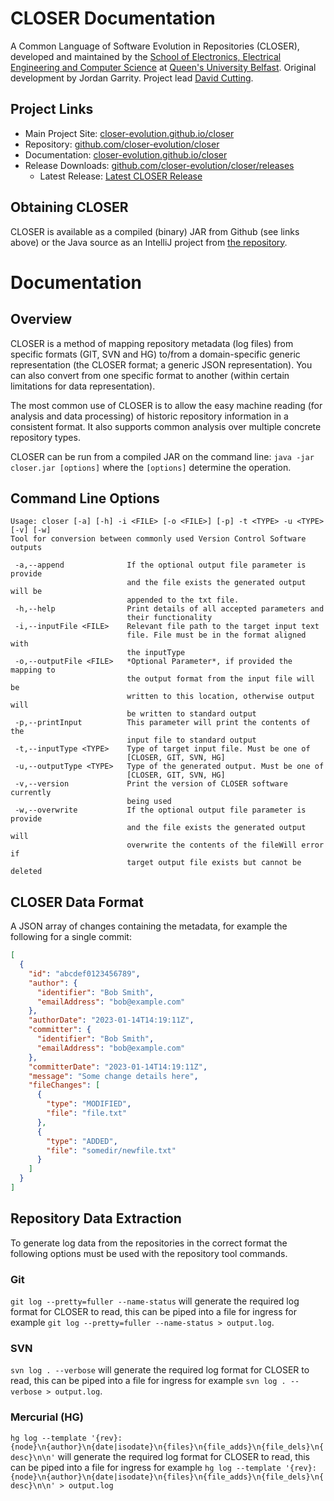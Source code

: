 # CLOSER Documentation
A Common Language of Software Evolution in Repositories (CLOSER), developed and maintained by the [School of Electronics, Electrical Engineering and Computer Science](https://www.qub.ac.uk/schools/eeecs/) at [Queen's University Belfast](https://www.qub.ac.uk/). Original development by Jordan Garrity. Project lead [David Cutting](https://davecutting.uk).

## Project Links

- Main Project Site: [closer-evolution.github.io/closer](https://closer-evolution.github.io/closer/)
- Repository: [github.com/closer-evolution/closer](https://github.com/closer-evolution/closer/)
- Documentation: [closer-evolution.github.io/closer](https://closer-evolution.github.io/closer/)
- Release Downloads: [github.com/closer-evolution/closer/releases](https://github.com/closer-evolution/closer/releases)
  - Latest Release: [Latest CLOSER Release](https://github.com/closer-evolution/closer/releases/latest)

## Obtaining CLOSER

CLOSER is available as a compiled (binary) JAR from Github (see links above) or the Java source as an IntelliJ project from [the repository](https://github.com/closer-evolution/closer).

# Documentation

## Overview

CLOSER is a method of mapping repository metadata (log files) from specific formats (GIT, SVN and HG) to/from a domain-specific generic representation (the CLOSER format; a generic JSON representation). You can also convert from one specific format to another (within certain limitations for data representation).

The most common use of CLOSER is to allow the easy machine reading (for analysis and data processing) of historic repository information in a consistent format. It also supports common analysis over multiple concrete repository types.

CLOSER can be run from a compiled JAR on the command line: ```java -jar closer.jar [options]``` where the ```[options]``` determine the operation.

## Command Line Options

```
Usage: closer [-a] [-h] -i <FILE> [-o <FILE>] [-p] -t <TYPE> -u <TYPE> [-v] [-w]
Tool for conversion between commonly used Version Control Software outputs

 -a,--append              If the optional output file parameter is provide
                          and the file exists the generated output will be
                          appended to the txt file.
 -h,--help                Print details of all accepted parameters and
                          their functionality
 -i,--inputFile <FILE>    Relevant file path to the target input text
                          file. File must be in the format aligned with
                          the inputType
 -o,--outputFile <FILE>   *Optional Parameter*, if provided the mapping to
                          the output format from the input file will be
                          written to this location, otherwise output will
                          be written to standard output
 -p,--printInput          This parameter will print the contents of the
                          input file to standard output
 -t,--inputType <TYPE>    Type of target input file. Must be one of
                          [CLOSER, GIT, SVN, HG]
 -u,--outputType <TYPE>   Type of the generated output. Must be one of
                          [CLOSER, GIT, SVN, HG]
 -v,--version             Print the version of CLOSER software currently
                          being used
 -w,--overwrite           If the optional output file parameter is provide
                          and the file exists the generated output will
                          overwrite the contents of the fileWill error if
                          target output file exists but cannot be deleted
```

## CLOSER Data Format

A JSON array of changes containing the metadata, for example the following for a single commit:

```json
[
  {
    "id": "abcdef0123456789",
    "author": {
      "identifier": "Bob Smith",
      "emailAddress": "bob@example.com"
    },
    "authorDate": "2023-01-14T14:19:11Z",
    "committer": {
      "identifier": "Bob Smith",
      "emailAddress": "bob@example.com"
    },
    "committerDate": "2023-01-14T14:19:11Z",
    "message": "Some change details here",
    "fileChanges": [
      {
        "type": "MODIFIED",
        "file": "file.txt"
      },
      {
        "type": "ADDED",
        "file": "somedir/newfile.txt"
      }
    ]
  }
]
```

## Repository Data Extraction

To generate log data from the repositories in the correct format the following options must be used with the repository tool commands.

### Git

```git log --pretty=fuller --name-status``` will generate the required log format for CLOSER to read, this can be piped into a file for ingress for example ```git log --pretty=fuller --name-status > output.log```.

### SVN

```svn log . --verbose``` will generate the required log format for CLOSER to read, this can be piped into a file for ingress for example ```svn log . --verbose > output.log```.

### Mercurial (HG)

```hg log --template '{rev}:{node}\n{author}\n{date|isodate}\n{files}\n{file_adds}\n{file_dels}\n{desc}\n\n'``` will generate the required log format for CLOSER to read, this can be piped into a file for ingress for example ```hg log --template '{rev}:{node}\n{author}\n{date|isodate}\n{files}\n{file_adds}\n{file_dels}\n{desc}\n\n' > output.log```